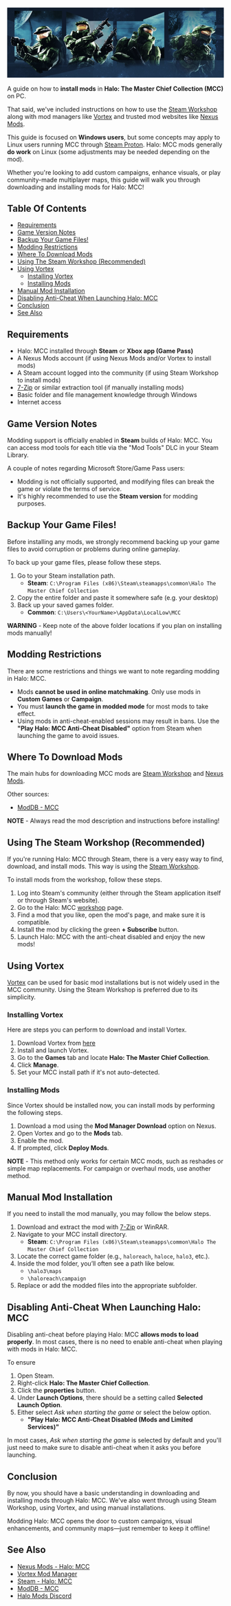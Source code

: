 <div align="center">

![banner|800x300](./images/banner.png)

</div>

A guide on how to **install mods** in **Halo: The Master Chief Collection (MCC)** on PC.

That said, we've included instructions on how to use the [Steam Workshop](https://steamcommunity.com/workshop/) along with mod managers like [Vortex](https://www.nexusmods.com/about/vortex/) and trusted mod websites like [Nexus Mods](https://www.nexusmods.com/halothemasterchiefcollection).

This guide is focused on **Windows users**, but some concepts may apply to Linux users running MCC through [Steam Proton](https://www.protondb.com/). Halo: MCC mods generally **do work** on Linux (some adjustments may be needed depending on the mod).

Whether you're looking to add custom campaigns, enhance visuals, or play community-made multiplayer maps, this guide will walk you through downloading and installing mods for Halo: MCC!

## Table Of Contents
* [Requirements](#requirements)
* [Game Version Notes](#game-version-notes)
* [Backup Your Game Files!](#backup-your-game-files)
* [Modding Restrictions](#modding-restrictions)
* [Where To Download Mods](#where-to-download-mods)
* [Using The Steam Workshop (Recommended)](#using-the-steam-workshop-recommended)
* [Using Vortex](#using-vortex)
    * [Installing Vortex](#installing-vortex)
    * [Installing Mods](#installing-mods)
* [Manual Mod Installation](#manual-mod-installation)
* [Disabling Anti-Cheat When Launching Halo: MCC](#disabling-anti-cheat-when-launching-halo-mcc)
* [Conclusion](#conclusion)
* [See Also](#see-also)

## Requirements
* Halo: MCC installed through **Steam** or **Xbox app (Game Pass)**
* A Nexus Mods account (if using Nexus Mods and/or Vortex to install mods)
* A Steam account logged into the community (if using Steam Workshop to install mods)
* [7-Zip](https://www.7-zip.org/) or similar extraction tool (if manually installing mods)
* Basic folder and file management knowledge through Windows
* Internet access

## Game Version Notes
Modding support is officially enabled in **Steam** builds of Halo: MCC. You can access mod tools for each title via the "Mod Tools" DLC in your Steam Library.

A couple of notes regarding Microsoft Store/Game Pass users:

* Modding is not officially supported, and modifying files can break the game or violate the terms of service.
* It's highly recommended to use the **Steam version** for modding purposes.

## Backup Your Game Files!
Before installing any mods, we strongly recommend backing up your game files to avoid corruption or problems during online gameplay.

To back up your game files, please follow these steps.

1. Go to your Steam installation path.
    * **Steam**: `C:\Program Files (x86)\Steam\steamapps\common\Halo The Master Chief Collection`
2. Copy the entire folder and paste it somewhere safe (e.g. your desktop)
3. Back up your saved games folder.
    * **Common**: `C:\Users\<YourName>\AppData\LocalLow\MCC`

**WARNING** - Keep note of the above folder locations if you plan on installing mods manually!

## Modding Restrictions
There are some restrictions and things we want to note regarding modding in Halo: MCC.

* Mods **cannot be used in online matchmaking**. Only use mods in **Custom Games** or **Campaign**.
* You must **launch the game in modded mode** for most mods to take effect.
* Using mods in anti-cheat-enabled sessions may result in bans. Use the **"Play Halo: MCC Anti-Cheat Disabled"** option from Steam when launching the game to avoid issues.

## Where To Download Mods
The main hubs for downloading MCC mods are [Steam Workshop](https://steamcommunity.com/app/976730/workshop/) and [Nexus Mods](https://www.nexusmods.com/games/halothemasterchiefcollection).

Other sources:
* [ModDB - MCC](https://www.moddb.com/games/halo-the-master-chief-collection)

**NOTE** - Always read the mod description and instructions before installing!

## Using The Steam Workshop (Recommended)
If you're running Halo: MCC through Steam, there is a very easy way to find, download, and install mods. This way is using the [Steam Workshop](https://steamcommunity.com/app/976730/workshop/).

To install mods from the workshop, follow these steps.

1. Log into Steam's community (either through the Steam application itself or through Steam's website).
2. Go to the Halo: MCC [workshop](https://steamcommunity.com/app/976730/workshop/) page.
3. Find a mod that you like, open the mod's page, and make sure it is compatible.
4. Install the mod by clicking the green **+ Subscribe** button.
5. Launch Halo: MCC with the anti-cheat disabled and enjoy the new mods!

## Using Vortex
[Vortex](https://www.nexusmods.com/about/vortex/) can be used for basic mod installations but is not widely used in the MCC community. Using the Steam Workshop is preferred due to its simplicity.

### Installing Vortex
Here are steps you can perform to download and install Vortex.

1. Download Vortex from [here](https://www.nexusmods.com/about/vortex/)
2. Install and launch Vortex.
3. Go to the **Games** tab and locate **Halo: The Master Chief Collection**.
4. Click **Manage**.
5. Set your MCC install path if it's not auto-detected.

### Installing Mods
Since Vortex should be installed now, you can install mods by performing the following steps.

1. Download a mod using the **Mod Manager Download** option on Nexus.
2. Open Vortex and go to the **Mods** tab.
3. Enable the mod.
4. If prompted, click **Deploy Mods**.

**NOTE** - This method only works for certain MCC mods, such as reshades or simple map replacements. For campaign or overhaul mods, use another method.

## Manual Mod Installation
If you need to install the mod manually, you may follow the below steps.

1. Download and extract the mod with [7-Zip](https://www.7-zip.org/) or WinRAR.
2. Navigate to your MCC install directory.
    * **Steam**: `C:\Program Files (x86)\Steam\steamapps\common\Halo The Master Chief Collection`
3. Locate the correct game folder (e.g., `haloreach`, `haloce`, `halo3`, etc.).
4. Inside the mod folder, you’ll often see a path like below.
    * `\halo3\maps`
    * `\haloreach\campaign`
5. Replace or add the modded files into the appropriate subfolder.

## Disabling Anti-Cheat When Launching Halo: MCC
Disabling anti-cheat before playing Halo: MCC **allows mods to load properly**. In most cases, there is no need to enable anti-cheat when playing with mods in Halo: MCC.

To ensure 

1. Open Steam.
2. Right-click **Halo: The Master Chief Collection**.
3. Click the **properties** button.
4. Under **Launch Options**, there should be a setting called **Selected Launch Option**.
5. Either select *Ask when starting the game* or select the below option.
    * **"Play Halo: MCC Anti-Cheat Disabled (Mods and Limited Services)"**

In most cases, *Ask when starting the game* is selected by default and you'll just need to make sure to disable anti-cheat when it asks you before launching.

## Conclusion
By now, you should have a basic understanding in downloading and installing mods through Halo: MCC. We've also went through using Steam Workshop, using Vortex, and using manual installations.

Modding Halo: MCC opens the door to custom campaigns, visual enhancements, and community maps—just remember to keep it offline!

## See Also
* [Nexus Mods - Halo: MCC](https://www.nexusmods.com/halothemasterchiefcollection)
* [Vortex Mod Manager](https://www.nexusmods.com/about/vortex/)
* [Steam - Halo: MCC](https://store.steampowered.com/app/976730/Halo_The_Master_Chief_Collection/)
* [ModDB - MCC](https://www.moddb.com/games/halo-the-master-chief-collection)
* [Halo Mods Discord](https://discord.com/invite/halo)